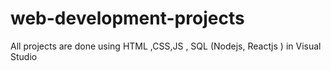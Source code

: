 # web-development-projects
All projects are done using HTML ,CSS,JS , SQL (Nodejs, Reactjs ) in Visual Studio 
